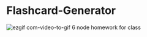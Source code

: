 # Flashcard-Generator

![ezgif com-video-to-gif 6](https://user-images.githubusercontent.com/27837894/32558906-f43b8e48-c473-11e7-8146-fcb3a9d716a0.gif)
node homework for class
